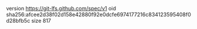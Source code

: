 version https://git-lfs.github.com/spec/v1
oid sha256:afcee2d38f02d158e42880f92e0dcfe6974177216c834123595408f0d28bfb5c
size 817
